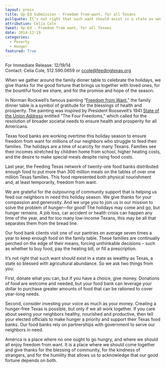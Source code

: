 ```yaml
---
layout: press
title: Op-Ed Submission - Freedom from want, for all Texans
pullquote: It’s not right that such want should exist in a state as wealthy as Texas, a state so blessed with agricultural abundance. 
attribution: Celia Cole
tweet: Op-Ed - Freedom from want, for all Texans
date: 2014-12-19
categories:
  - Poverty
  - Hunger
featured: True
---
```


For Immediate Release: 12/19/14   
Contact: Celia Cole, 512.590.0659 or ccole@feedingtexas.org

When we gather around the family dinner table to celebrate the holidays, we give thanks for the good fortune that brings us together with loved ones, for the bountiful food we share, and for the promise and hope of the season. 
 
In Norman Rockwell’s famous painting “[Freedom from Want](http://en.wikipedia.org/wiki/File:Freedom_from_Want.jpg#mediaviewer/File:Freedom_from_Want.jpg),” the family dinner table is a symbol of gratitude for the blessings of health and prosperity. The painting was inspired by President Roosevelt’s 1941 [State of the Union Address](http://en.wikipedia.org/wiki/Four_Freedoms) entitled "The Four Freedoms," which called for the resolution of broader societal needs to ensure health and prosperity for all Americans.
 
Texas food banks are working overtime this holiday season to ensure freedom from want for millions of our neighbors who struggle to feed their families. The holidays are a time of scarcity for many Texans. Families see their incomes stretched by children home from school, higher heating costs, and the desire to make special meals despite rising food costs.
 
Last year, the Feeding Texas network of twenty-one food banks distributed enough food to put more than 300 million meals on the tables of over one million Texas families. This food represented both physical nourishment and, at least temporarily, freedom from want.
 
We are grateful for the outpouring of community support that is helping us feed our neighbors in need this holiday season. We give thanks for your compassion and generosity. And we urge you to join us in our mission to solve the problem of hunger—for good! The holidays may come and go, but hunger remains. A job loss, car accident or health crisis can happen any time of the year, and for too many low-income Texans, this may be all that separates them from the bread line.
 
Our food bank clients visit one of our pantries on average seven times a year to keep enough food on the family table. These families are continually perched on the edge of their means, forcing unthinkable decisions – such as whether to buy food, pay the heating bill, or fill a prescription.
 
It’s not right that such want should exist in a state as wealthy as Texas, a state so blessed with agricultural abundance. So we ask two things from you:
 
First, donate what you can, but if you have a choice, give money. Donations of food are welcome and needed, but your food bank can leverage your dollar to purchase greater amounts of food that can be rationed to cover year-long needs.
 
Second, consider investing your voice as much as your money. Creating a hunger-free Texas is possible, but only if we all work together. If you care about seeing your neighbors healthy, nourished and productive, then tell your elected officials to make hunger a priority and support their Texas food banks. Our food banks rely on partnerships with government to serve our neighbors in need.
 
America is a place where no one ought to go hungry, and where we should all enjoy freedom from want. It is a place where we should come together and give thanks for the blessing of community, for the kindness of strangers, and for the humility that allows us to acknowledge that our good fortune depends on both.
 
##

